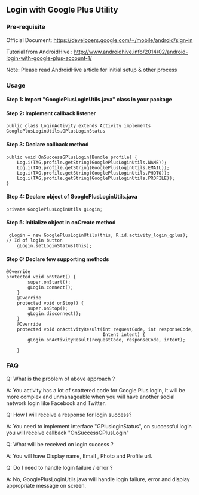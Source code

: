 Login with Google Plus Utility
----------
### Pre-requisite ###

Official Document: https://developers.google.com/+/mobile/android/sign-in

Tutorial from AndroidHive : http://www.androidhive.info/2014/02/android-login-with-google-plus-account-1/

Note: Please read AndroidHive article for initial setup & other process



### Usage ###

#### Step 1: Import "GooglePlusLoginUtils.java" class in your package
#### Step 2: Implement callback listener
	public class LoginActivity extends Activity implements GooglePlusLoginUtils.GPlusLoginStatus 

#### Step 3: Declare callback method
	public void OnSuccessGPlusLogin(Bundle profile) {
		Log.i(TAG,profile.getString(GooglePlusLoginUtils.NAME));       
		Log.i(TAG,profile.getString(GooglePlusLoginUtils.EMAIL));
		Log.i(TAG,profile.getString(GooglePlusLoginUtils.PHOTO));
		Log.i(TAG,profile.getString(GooglePlusLoginUtils.PROFILE));
    }

#### Step 4: Declare object of GooglePlusLoginUtils.java
	private GooglePlusLoginUtils gLogin;

#### Step 5: Initialize object in onCreate method
	 gLogin = new GooglePlusLoginUtils(this, R.id.activity_login_gplus); // Id of login button
        gLogin.setLoginStatus(this);
#### Step 6: Declare few supporting methods 

	@Override
	protected void onStart() {
	        super.onStart();
	        gLogin.connect();
	    }
	    @Override
	    protected void onStop() {
	        super.onStop();
	        gLogin.disconnect();
	    }
	    @Override
	    protected void onActivityResult(int requestCode, int responseCode,
	                                    Intent intent) {
	        gLogin.onActivityResult(requestCode, responseCode, intent);
	
	    }

### FAQ ###
Q: What is the problem of above approach ?

A: You activity has a lot of scattered code for Google Plus login, It will be more complex and unmanageable when you will have another social network login like Facebook and Twitter.

Q: How I will receive a response for login success?

A: You need to implement interface "GPlusloginStatus", on successful login you will receive callback "OnSuccessGPlusLogin"

Q: What will be received on login success ?

A: You will have Display name, Email , Photo and Profile url.

Q: Do I need to handle login failure / error ?

A: No, GooglePlusLoginUtils.java will handle login failure, error and display appropriate message on screen.   
